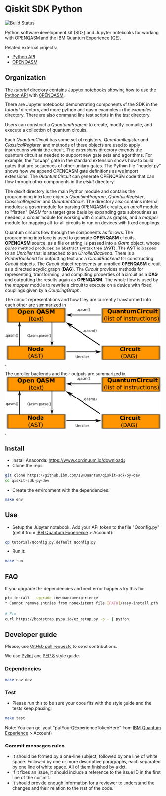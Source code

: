 # Qiskit SDK Python

[![Build Status](https://travis.ibm.com/IBMQuantum/qiskit-sdk-py-dev.svg?token=GMH4xFrA9iezVJKqw2zH&branch=master)](https://travis.ibm.com/IBMQuantum/qiskit-sdk-py-dev)

Python software development kit (SDK) and Jupyter notebooks for working with
OPENQASM and the IBM Quantum Experience (QE).

Related external projects:

- [Python API](https://github.com/IBM/qiskit-api-py)
- [OPENQASM](https://github.com/IBM/qiskit-openqasm)

## Organization

The *tutorial* directory contains Jupyter notebooks showing how to use the
[Python API](https://github.com/IBM/qiskit-api-py) with
[OPENQASM](https://github.com/IBM/qiskit-openqasm).

There are Jupyter notebooks demonstrating components of
the SDK in the *tutorial* directory, and more python and qasm examples in the *examples* directory. There are also command line test scripts
in the *test* directory.

Users can construct a *QuantumProgram* to create, modify, compile, and execute a collection of quantum circuits. 

Each *QuantumCircuit* has some set of registers, *QuantumRegister* and *ClassicalRegister*, and methods of these objects are used to apply instructions within the circuit. The *extensions* directory extends
the quantum circuit as needed to support new gate sets and algorithms. For example, the "cswap" gate in the standard extension shows how to build gates that are sequences of
other unitary gates. The Python file "header.py" shows how we append OPENQASM
gate definitions as we import extensions. The *QuantumCircuit* can generate
OPENQASM code that can flow through other components in the *qiskit* directory.

The *qiskit* directory is the main Python module and contains the programming
interface objects *QuantumProgram*, *QuantumRegister*, *ClassicalRegister*, and *QuantumCircuit*.
The directory also contains internal modules: a *qasm* module for parsing OPENQASM circuits,
an *unroll* module to "flatten" QASM for a target gate basis by expanding
gate subroutines as needed, a *circuit* module for working with circuits as
graphs, and a *mapper* module for mapping all-to-all circuits to run on
devices with fixed couplings.

Quantum circuits flow through the components as follows. The programming
interface is used to generate **OPENQASM** circuits. **OPENQASM** source,
as a file or string, is passed into a *Qasm* object, whose *parse* method
produces an abstract syntax tree (**AST**). The **AST** is
passed to an *Unroller* that is attached to an *UnrollerBackend*. There is
a *PrinterBackend* for outputting text and a *CircuitBackend* for constructing *Circuit* objects. The *Circuit* object represents an unrolled **OPENQASM**
circuit as a directed acyclic graph (**DAG**). The *Circuit* provides methods
for representing, transforming, and computing properties of a circuit as a
**DAG** and outputting the results again as **OPENQASM**. The whole flow is
used by the *mapper* module to rewrite a circuit to execute on a device 
with fixed couplings given by a *CouplingGraph*.

The circuit representations and how they are currently transformed into each other are summarized in ![](images/circuit_representations.png?raw=true).

The unroller backends and their outputs are summarized in ![](images/circuit_representations.png?raw=true).


## Install

- Install Anaconda: https://www.continuum.io/downloads
- Clone the repo:

```sh
git clone https://github.ibm.com/IBMQuantum/qiskit-sdk-py-dev
cd qiskit-sdk-py-dev
```

- Create the environment with the dependencies:

```sh
make env
```

## Use

- Setup the Jupyter notebook. Add your API token to the file "Qconfig.py" (get it from [IBM Quantum Experience](https://quantumexperience.ng.bluemix.net) > Account):

```sh
cp tutorial/Qconfig.py.default Qconfig.py
```

- Run it:

```sh
make run
```

## FAQ

If you upgrade the dependencies and next error happens try this fix:

```sh
pip install --upgrade IBMQuantumExperience
* Cannot remove entries from nonexistent file [PATH]/easy-install.pth

# Fix
curl https://bootstrap.pypa.io/ez_setup.py -o - | python
```

## Developer guide

Please, use [GitHub pull requests](https://help.github.com/articles/using-pull-requests) to send contributions.

We use [Pylint](https://www.pylint.org) and [PEP 8](https://www.python.org/dev/peps/pep-0008) style guide.


### Dependencies

```sh
make env-dev
```

### Test

- Please run this to be sure your code fits with the style guide and the tests keep passing:

```sh
make test
```

Note: You can get yout "putYourQExperienceTokenHere" from [IBM Quantum Experience](https://quantumexperience.ng.bluemix.net) > Account)

### Commit messages rules

- It should be formed by a one-line subject, followed by one line of white space. Followed by one or more descriptive paragraphs, each separated by one line of white space. All of them finished by a dot.
- If it fixes an issue, it should include a reference to the issue ID in the first line of the commit.
- It should provide enough information for a reviewer to understand the changes and their relation to the rest of the code.

